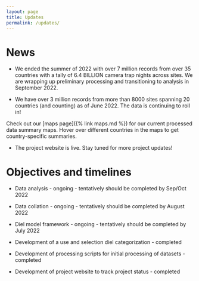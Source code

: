 ```yaml
---
layout: page
title: Updates
permalink: /updates/
---
```


# News

* We ended the summer of 2022 with over 7 million records from over 35 countries with a tally of 6.4 BILLION camera trap nights across sites. We are wrapping up preliminary processing and transitioning to analysis in September 2022.

* We have over 3 million records from more than 8000 sites spanning 20 countries (and counting) as of June 2022. The data is continuing to roll in! 

Check out our [maps page]({% link maps.md %}) for our current processed data summary maps. Hover over different countries in the maps to get country-specific summaries.

* The project website is live. Stay tuned for more project updates!


# Objectives and timelines

* Data analysis - ongoing - tentatively should be completed by Sep/Oct 2022

* Data collation - ongoing - tentatively should be completed by August 2022

* Diel model framework - ongoing - tentatively should be completed by July 2022

* Development of a use and selection diel categorization - completed

* Development of processing scripts for initial processing of datasets - completed

* Development of project website to track project status - completed
